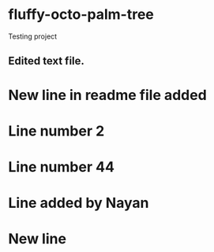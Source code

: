 # fluffy-octo-palm-tree
Testing project
## Edited text file.
# New line in readme file added
# Line number 2
# Line number 44
# Line added by Nayan
# New line
